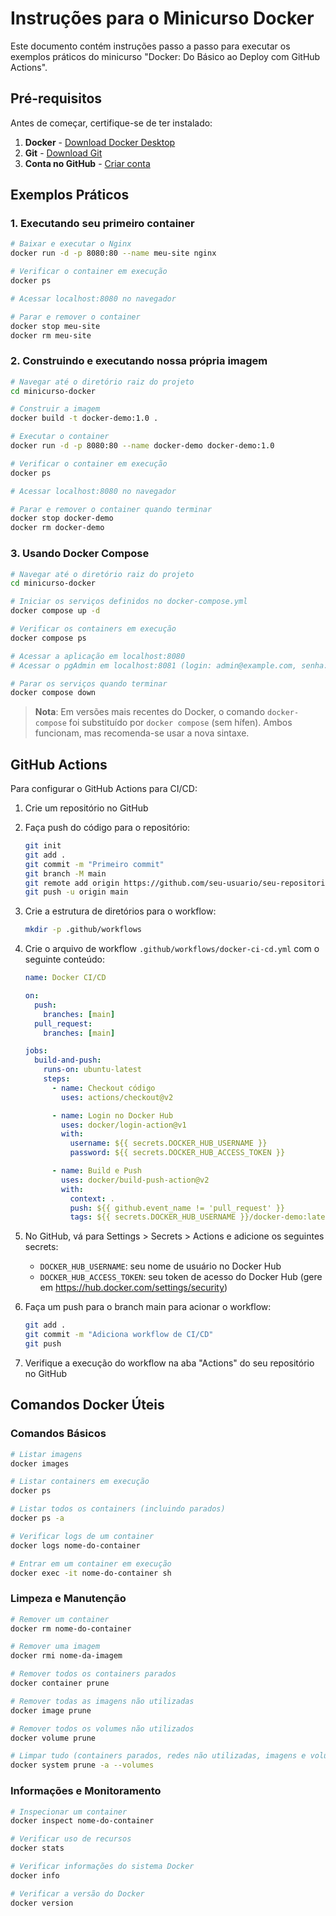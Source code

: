 # Instruções para o Minicurso Docker

Este documento contém instruções passo a passo para executar os exemplos práticos do minicurso "Docker: Do Básico ao Deploy com GitHub Actions".

## Pré-requisitos

Antes de começar, certifique-se de ter instalado:

1. **Docker** - [Download Docker Desktop](https://www.docker.com/products/docker-desktop/)
2. **Git** - [Download Git](https://git-scm.com/downloads)
3. **Conta no GitHub** - [Criar conta](https://github.com/join)

## Exemplos Práticos

### 1. Executando seu primeiro container

```bash
# Baixar e executar o Nginx
docker run -d -p 8080:80 --name meu-site nginx

# Verificar o container em execução
docker ps

# Acessar localhost:8080 no navegador

# Parar e remover o container
docker stop meu-site
docker rm meu-site
```

### 2. Construindo e executando nossa própria imagem

```bash
# Navegar até o diretório raiz do projeto
cd minicurso-docker

# Construir a imagem
docker build -t docker-demo:1.0 .

# Executar o container
docker run -d -p 8080:80 --name docker-demo docker-demo:1.0

# Verificar o container em execução
docker ps

# Acessar localhost:8080 no navegador

# Parar e remover o container quando terminar
docker stop docker-demo
docker rm docker-demo
```

### 3. Usando Docker Compose

```bash
# Navegar até o diretório raiz do projeto
cd minicurso-docker

# Iniciar os serviços definidos no docker-compose.yml
docker compose up -d

# Verificar os containers em execução
docker compose ps

# Acessar a aplicação em localhost:8080
# Acessar o pgAdmin em localhost:8081 (login: admin@example.com, senha: admin)

# Parar os serviços quando terminar
docker compose down
```

> **Nota**: Em versões mais recentes do Docker, o comando `docker-compose` foi substituído por `docker compose` (sem hífen). Ambos funcionam, mas recomenda-se usar a nova sintaxe.

## GitHub Actions

Para configurar o GitHub Actions para CI/CD:

1. Crie um repositório no GitHub

2. Faça push do código para o repositório:

   ```bash
   git init
   git add .
   git commit -m "Primeiro commit"
   git branch -M main
   git remote add origin https://github.com/seu-usuario/seu-repositorio.git
   git push -u origin main
   ```

3. Crie a estrutura de diretórios para o workflow:

   ```bash
   mkdir -p .github/workflows
   ```

4. Crie o arquivo de workflow `.github/workflows/docker-ci-cd.yml` com o seguinte conteúdo:

   ```yaml
   name: Docker CI/CD

   on:
     push:
       branches: [main]
     pull_request:
       branches: [main]

   jobs:
     build-and-push:
       runs-on: ubuntu-latest
       steps:
         - name: Checkout código
           uses: actions/checkout@v2

         - name: Login no Docker Hub
           uses: docker/login-action@v1
           with:
             username: ${{ secrets.DOCKER_HUB_USERNAME }}
             password: ${{ secrets.DOCKER_HUB_ACCESS_TOKEN }}

         - name: Build e Push
           uses: docker/build-push-action@v2
           with:
             context: .
             push: ${{ github.event_name != 'pull_request' }}
             tags: ${{ secrets.DOCKER_HUB_USERNAME }}/docker-demo:latest
   ```

5. No GitHub, vá para Settings > Secrets > Actions e adicione os seguintes secrets:

   - `DOCKER_HUB_USERNAME`: seu nome de usuário no Docker Hub
   - `DOCKER_HUB_ACCESS_TOKEN`: seu token de acesso do Docker Hub (gere em https://hub.docker.com/settings/security)

6. Faça um push para o branch main para acionar o workflow:

   ```bash
   git add .
   git commit -m "Adiciona workflow de CI/CD"
   git push
   ```

7. Verifique a execução do workflow na aba "Actions" do seu repositório no GitHub

## Comandos Docker Úteis

### Comandos Básicos

```bash
# Listar imagens
docker images

# Listar containers em execução
docker ps

# Listar todos os containers (incluindo parados)
docker ps -a

# Verificar logs de um container
docker logs nome-do-container

# Entrar em um container em execução
docker exec -it nome-do-container sh
```

### Limpeza e Manutenção

```bash
# Remover um container
docker rm nome-do-container

# Remover uma imagem
docker rmi nome-da-imagem

# Remover todos os containers parados
docker container prune

# Remover todas as imagens não utilizadas
docker image prune

# Remover todos os volumes não utilizados
docker volume prune

# Limpar tudo (containers parados, redes não utilizadas, imagens e volumes)
docker system prune -a --volumes
```

### Informações e Monitoramento

```bash
# Inspecionar um container
docker inspect nome-do-container

# Verificar uso de recursos
docker stats

# Verificar informações do sistema Docker
docker info

# Verificar a versão do Docker
docker version
```
